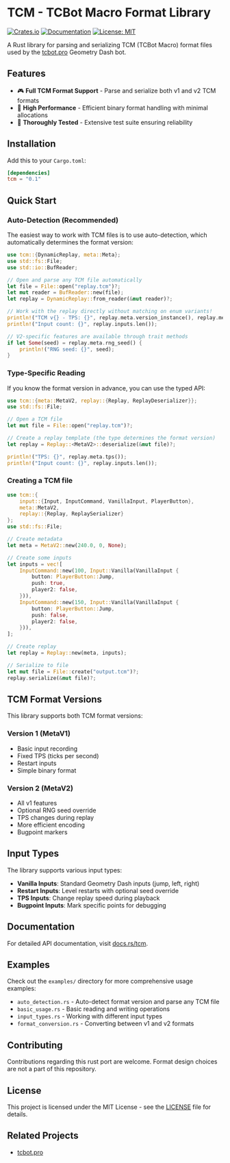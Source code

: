 # TCM - TCBot Macro Format Library

[![Crates.io](https://img.shields.io/crates/v/tcm.svg)](https://crates.io/crates/tcm)
[![Documentation](https://docs.rs/tcm/badge.svg)](https://docs.rs/tcm)
[![License: MIT](https://img.shields.io/badge/License-MIT-yellow.svg)](https://opensource.org/licenses/MIT)

A Rust library for parsing and serializing TCM (TCBot Macro) format files used by the [tcbot.pro](https://tcbot.pro) Geometry Dash bot.

## Features

- 🎮 **Full TCM Format Support** - Parse and serialize both v1 and v2 TCM formats
- 🚀 **High Performance** - Efficient binary format handling with minimal allocations
- 🧪 **Thoroughly Tested** - Extensive test suite ensuring reliability

## Installation

Add this to your `Cargo.toml`:

```toml
[dependencies]
tcm = "0.1"
```

## Quick Start

### Auto-Detection (Recommended)

The easiest way to work with TCM files is to use auto-detection, which automatically determines the format version:

```rust
use tcm::{DynamicReplay, meta::Meta};
use std::fs::File;
use std::io::BufReader;

// Open and parse any TCM file automatically
let file = File::open("replay.tcm")?;
let mut reader = BufReader::new(file);
let replay = DynamicReplay::from_reader(&mut reader)?;

// Work with the replay directly without matching on enum variants!
println!("TCM v{} - TPS: {}", replay.meta.version_instance(), replay.meta.tps());
println!("Input count: {}", replay.inputs.len());

// V2-specific features are available through trait methods
if let Some(seed) = replay.meta.rng_seed() {
    println!("RNG seed: {}", seed);
}
```

### Type-Specific Reading

If you know the format version in advance, you can use the typed API:

```rust
use tcm::{meta::MetaV2, replay::{Replay, ReplayDeserializer}};
use std::fs::File;

// Open a TCM file
let mut file = File::open("replay.tcm")?;

// Create a replay template (the type determines the format version)
let replay = Replay::<MetaV2>::deserialize(&mut file)?;

println!("TPS: {}", replay.meta.tps());
println!("Input count: {}", replay.inputs.len());
```

### Creating a TCM file

```rust
use tcm::{
    input::{Input, InputCommand, VanillaInput, PlayerButton},
    meta::MetaV2,
    replay::{Replay, ReplaySerializer}
};
use std::fs::File;

// Create metadata
let meta = MetaV2::new(240.0, 0, None);

// Create some inputs
let inputs = vec![
    InputCommand::new(100, Input::Vanilla(VanillaInput {
        button: PlayerButton::Jump,
        push: true,
        player2: false,
    })),
    InputCommand::new(150, Input::Vanilla(VanillaInput {
        button: PlayerButton::Jump,
        push: false,
        player2: false,
    })),
];

// Create replay
let replay = Replay::new(meta, inputs);

// Serialize to file
let mut file = File::create("output.tcm")?;
replay.serialize(&mut file)?;
```

## TCM Format Versions

This library supports both TCM format versions:

### Version 1 (MetaV1)
- Basic input recording
- Fixed TPS (ticks per second)
- Restart inputs
- Simple binary format

### Version 2 (MetaV2)
- All v1 features
- Optional RNG seed override
- TPS changes during replay
- More efficient encoding
- Bugpoint markers

## Input Types

The library supports various input types:

- **Vanilla Inputs**: Standard Geometry Dash inputs (jump, left, right)
- **Restart Inputs**: Level restarts with optional seed override
- **TPS Inputs**: Change replay speed during playback
- **Bugpoint Inputs**: Mark specific points for debugging

## Documentation

For detailed API documentation, visit [docs.rs/tcm](https://docs.rs/tcm).

## Examples

Check out the `examples/` directory for more comprehensive usage examples:

- `auto_detection.rs` - Auto-detect format version and parse any TCM file
- `basic_usage.rs` - Basic reading and writing operations
- `input_types.rs` - Working with different input types
- `format_conversion.rs` - Converting between v1 and v2 formats

## Contributing

Contributions regarding this rust port are welcome. Format design choices are not a part of this repository.

## License

This project is licensed under the MIT License - see the [LICENSE](LICENSE) file for details.

## Related Projects

- [tcbot.pro](https://tcbot.pro)

